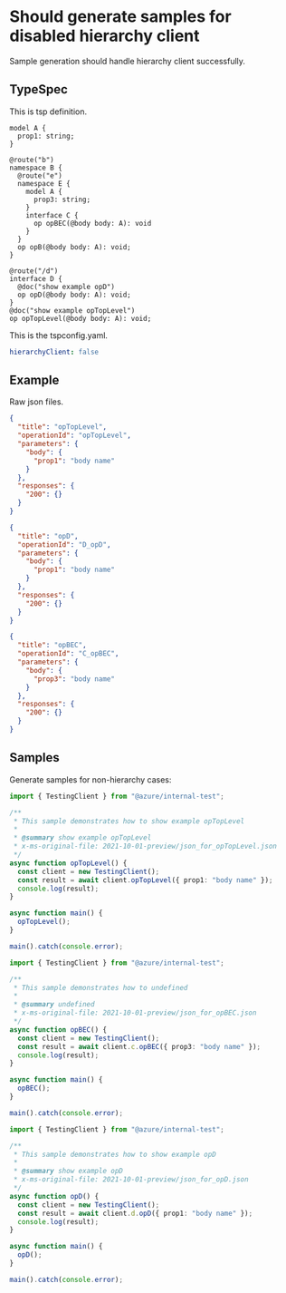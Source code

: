 # Should generate samples for disabled hierarchy client

Sample generation should handle hierarchy client successfully.

## TypeSpec

This is tsp definition.

```tsp
model A {
  prop1: string;
}

@route("b")
namespace B {
  @route("e")
  namespace E {
    model A {
      prop3: string;
    }
    interface C {
      op opBEC(@body body: A): void
    }
  }
  op opB(@body body: A): void;
}

@route("/d")
interface D {
  @doc("show example opD")
  op opD(@body body: A): void;
}
@doc("show example opTopLevel")
op opTopLevel(@body body: A): void;
```

This is the tspconfig.yaml.

```yaml
hierarchyClient: false
```

## Example

Raw json files.

```json for opTopLevel
{
  "title": "opTopLevel",
  "operationId": "opTopLevel",
  "parameters": {
    "body": {
      "prop1": "body name"
    }
  },
  "responses": {
    "200": {}
  }
}
```

```json for opD
{
  "title": "opD",
  "operationId": "D_opD",
  "parameters": {
    "body": {
      "prop1": "body name"
    }
  },
  "responses": {
    "200": {}
  }
}
```

```json for opBEC
{
  "title": "opBEC",
  "operationId": "C_opBEC",
  "parameters": {
    "body": {
      "prop3": "body name"
    }
  },
  "responses": {
    "200": {}
  }
}
```

## Samples

Generate samples for non-hierarchy cases:

```ts samples
import { TestingClient } from "@azure/internal-test";

/**
 * This sample demonstrates how to show example opTopLevel
 *
 * @summary show example opTopLevel
 * x-ms-original-file: 2021-10-01-preview/json_for_opTopLevel.json
 */
async function opTopLevel() {
  const client = new TestingClient();
  const result = await client.opTopLevel({ prop1: "body name" });
  console.log(result);
}

async function main() {
  opTopLevel();
}

main().catch(console.error);

import { TestingClient } from "@azure/internal-test";

/**
 * This sample demonstrates how to undefined
 *
 * @summary undefined
 * x-ms-original-file: 2021-10-01-preview/json_for_opBEC.json
 */
async function opBEC() {
  const client = new TestingClient();
  const result = await client.c.opBEC({ prop3: "body name" });
  console.log(result);
}

async function main() {
  opBEC();
}

main().catch(console.error);

import { TestingClient } from "@azure/internal-test";

/**
 * This sample demonstrates how to show example opD
 *
 * @summary show example opD
 * x-ms-original-file: 2021-10-01-preview/json_for_opD.json
 */
async function opD() {
  const client = new TestingClient();
  const result = await client.d.opD({ prop1: "body name" });
  console.log(result);
}

async function main() {
  opD();
}

main().catch(console.error);
```
